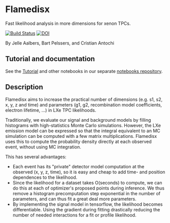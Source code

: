 Flamedisx
==========

Fast likelihood analysis in more dimensions for xenon TPCs.

[![Build Status](https://travis-ci.org/FlamTeam/flamedisx.svg?branch=master)](https://travis-ci.org/FlamTeam/flamedisx)
[![DOI](https://zenodo.org/badge/176141558.svg)](https://zenodo.org/badge/latestdoi/176141558)

By Jelle Aalbers, Bart Pelssers, and Cristian Antochi


Tutorial and documentation
---------------------------

See the [Tutorial](https://github.com/FlamTeam/flamedisx-notebooks/blob/master/Tutorial.ipynb) and other notebooks in our separate [notebooks repository](https://github.com/FlamTeam/flamedisx-notebooks).

Description
-------------

Flamedisx aims to increase the practical number of dimensions (e.g. s1, s2, x, 
y, z and time) and parameters (g1, g2, recombination model coefficients, 
electron lifetime, ...) in LXe TPC likelihoods.

Traditionally, we evaluate our signal and background models by filling histograms with high-statistics Monte Carlo simulations. However, the LXe emission model can be expressed so that  the integral equivalent to an MC simulation can be computed with a few matrix multiplications. Flamedisx uses this to compute the probability density directly at each observed event, without using MC integration. 

This has several advantages:
  - Each event has its "private" detector model computation at the observed (x, y, z, time), so it is easy and cheap to add  time- and position dependences to the likelihood.
  - Since the likelihood for a dataset takes O(seconds) to compute, we can do this at each of optimizer's proposed points during inference. We thus remove a histogram precomputation step exponential in the number of parameters, and can thus fit a great deal more parameters.
  - By implementing the signal model in tensorflow, the likelihood becomes differentiable. Using the gradient during fitting drastically reducing the number of needed interactions for a fit or profile likelihood.
